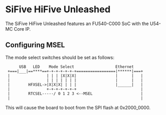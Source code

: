 # SiFive HiFive Unleashed

The SiFive HiFive Unleashed features an FU540-C000 SoC with the U54-MC Core IP.

## Configuring MSEL

The mode select switches should be set as follows:
```
      USB   LED    Mode Select                  Ethernet
 +===|___|==****==+-+-+-+-+-+-+=================|******|===+
 |                | | | |X|X|X|                 |      |   |
 |                | | | | | | |                 |      |   |
 |        HFXSEL->|X|X|X| | | |                 |______|   |
 |                +-+-+-+-+-+-+                            |
 |        RTCSEL-----/ 0 1 2 3 <--MSEL                     |
 |                                                         |
```

This will cause the board to boot from the SPI flash at 0x2000\_0000.
